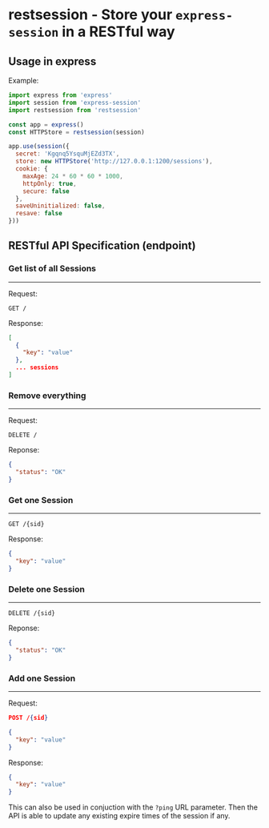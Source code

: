 # restsession - Store your `express-session` in a RESTful way

## Usage in express
Example:
```javascript
import express from 'express'
import session from 'express-session'
import restsession from 'restsession'

const app = express()
const HTTPStore = restsession(session)

app.use(session({
  secret: 'Kgqnq5YsquMjEZd3TX',
  store: new HTTPStore('http://127.0.0.1:1200/sessions'),
  cookie: {
    maxAge: 24 * 60 * 60 * 1000,
    httpOnly: true,
    secure: false
  },
  saveUninitialized: false,
  resave: false
}))

```

## RESTful API Specification (endpoint)
### Get list of all Sessions
---

Request:

```
GET /
```

Response: 

```json
[
  {
    "key": "value"
  },
  ... sessions
]
```

### Remove everything
----

Request:
```
DELETE /
```

Reponse:
```json
{
  "status": "OK"
}
```

### Get one Session
----

```
GET /{sid}
```

Response:

```json
{
  "key": "value"
}
```

### Delete one Session
---
```
DELETE /{sid}
```

Reponse:

```json
{
  "status": "OK"
}
```

### Add one Session
---

Request:

```json
POST /{sid}

{
  "key": "value"
}
```

Response:

```json
{
  "key": "value"
}
```

This can also be used in conjuction with the `?ping` URL parameter. Then the API is able to update any existing expire times of the session if any.
